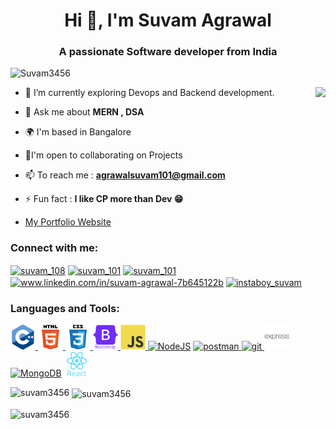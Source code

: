 <h1 align="center">Hi 👋, I'm Suvam Agrawal</h1>
<h3 align="center">A passionate Software developer from India</h3>
<p align="left"> <img src="https://komarev.com/ghpvc/?username=Suvam3456&label=Profile%20views&color=0e75b6&style=flat" alt="Suvam3456" /> </p>
<img align="right" height="280" src="https://media4.giphy.com/media/QDjpIL6oNCVZ4qzGs7/giphy.gif?cid=ecf05e47cx5k910neskbourrmkb0f33q6ngvv6ocakgw8sec&ep=v1_gifs_search&rid=giphy.gif&ct=g"  />

- 🌱 I’m currently exploring Devops and Backend development.

- 💬 Ask me about **MERN , DSA**

- 🌍  I'm based in Bangalore

-  🤝I'm open to collaborating on Projects

- 📫 To reach me : **agrawalsuvam101@gmail.com**

- ⚡ Fun fact : **I like CP more than Dev 😁**
- <a href="https://meet-suvam.vercel.app/" target="_blank">My Portfolio Website</a>


<h3 align="left">Connect with me:</h3>
<p align="left">
<a href="https://www.codechef.com/users/suvam_108" target="blank"><img align="center" src="https://cdn.jsdelivr.net/npm/simple-icons@3.1.0/icons/codechef.svg" alt="suvam_108" height="30" width="40" /></a>
<a href="https://codeforces.com/profile/suvam_101" target="blank"><img align="center" src="https://raw.githubusercontent.com/rahuldkjain/github-profile-readme-generator/master/src/images/icons/Social/codeforces.svg" alt="suvam_101" height="30" width="40" /></a>
<a href="https://auth.geeksforgeeks.org/user/suvam_101" target="blank"><img align="center" src="https://raw.githubusercontent.com/rahuldkjain/github-profile-readme-generator/master/src/images/icons/Social/geeks-for-geeks.svg" alt="suvam_101" height="30" width="40" /></a>
<a href="https://linkedin.com/in/www.linkedin.com/in/suvam-agrawal-7b645122b" target="blank"><img align="center" src="https://raw.githubusercontent.com/rahuldkjain/github-profile-readme-generator/master/src/images/icons/Social/linked-in-alt.svg" alt="www.linkedin.com/in/suvam-agrawal-7b645122b" height="30" width="40" /></a>    
<a href="https://instagram.com/instaboy_suvam" target="blank"><img align="center" src="https://raw.githubusercontent.com/rahuldkjain/github-profile-readme-generator/master/src/images/icons/Social/instagram.svg" alt="instaboy_suvam" height="30" width="40" /></a>
</p>
<h3 align="left">Languages and Tools:</h3>
<p align="left"> 
  <a href="https://www.w3schools.com/cpp/" target="_blank" rel="noreferrer"> <img src="https://raw.githubusercontent.com/devicons/devicon/master/icons/cplusplus/cplusplus-original.svg" alt="cplusplus" width="40" height="40"/> </a><a href="https://www.w3.org/html/" target="_blank" rel="noreferrer"> <img src="https://raw.githubusercontent.com/devicons/devicon/master/icons/html5/html5-original-wordmark.svg" alt="html5" width="40" height="40"/> </a><a href="https://www.w3schools.com/css/" target="_blank" rel="noreferrer"> <img src="https://raw.githubusercontent.com/devicons/devicon/master/icons/css3/css3-original-wordmark.svg" alt="css3" width="40" height="40"/> </a><a href="https://getbootstrap.com" target="_blank" rel="noreferrer"> <img src="https://raw.githubusercontent.com/devicons/devicon/master/icons/bootstrap/bootstrap-plain-wordmark.svg" alt="bootstrap" width="40" height="40"/> </a><a href="https://developer.mozilla.org/en-US/docs/Web/JavaScript" target="_blank" rel="noreferrer"> <img src="https://raw.githubusercontent.com/devicons/devicon/master/icons/javascript/javascript-original.svg" alt="javascript" width="40" height="40"/> </a><a href="https://nodejs.org/en/" target="_blank" rel="noreferrer"><img src="https://raw.githubusercontent.com/danielcranney/readme-generator/main/public/icons/skills/nodejs-colored.svg" width="36" height="36" alt="NodeJS" /></a>
 <a href="https://postman.com" target="_blank" rel="noreferrer"> <img src="https://www.vectorlogo.zone/logos/getpostman/getpostman-icon.svg" alt="postman" width="40" height="40"/> </a><a href="https://git-scm.com/" target="_blank" rel="noreferrer"> <img src="https://www.vectorlogo.zone/logos/git-scm/git-scm-icon.svg" alt="git" width="40" height="40"/> </a><a href="https://expressjs.com" target="_blank" rel="noreferrer"> <img src="https://raw.githubusercontent.com/devicons/devicon/master/icons/express/express-original-wordmark.svg" alt="express" width="40" height="40"/> </a><a href="https://www.mongodb.com/" target="_blank" rel="noreferrer"><img src="https://raw.githubusercontent.com/danielcranney/readme-generator/main/public/icons/skills/mongodb-colored.svg" width="36" height="36" alt="MongoDB" /></a>
 <a href="https://reactjs.org/" target="_blank" rel="noreferrer"> <img src="https://raw.githubusercontent.com/devicons/devicon/master/icons/react/react-original-wordmark.svg" alt="react" width="40" height="40"/> </a> </p>

<p><img align="left" src="https://github-readme-stats.vercel.app/api/top-langs?username=suvam3456&show_icons=true&locale=en&layout=compact" alt="suvam3456" /></p>

<p>&nbsp;<img align="center" src="https://github-readme-stats.vercel.app/api?username=suvam3456&show_icons=true&locale=en" alt="suvam3456" /></p>

<p><img align="center" src="https://github-readme-streak-stats.herokuapp.com/?user=suvam3456&" alt="suvam3456" /></p>

